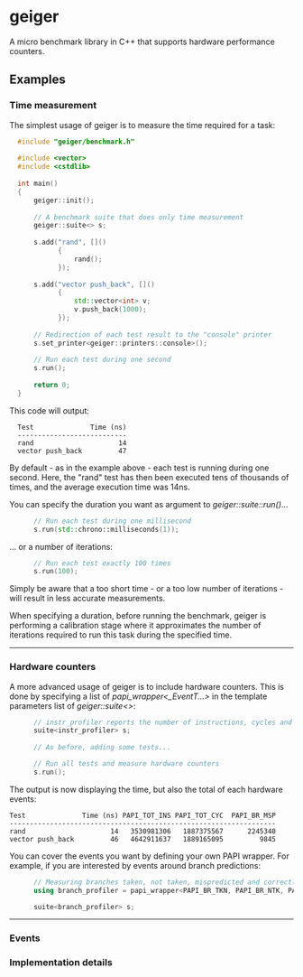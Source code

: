 geiger
=====
A micro benchmark library in C++ that supports hardware performance counters.


Examples
--------

### Time measurement
The simplest usage of geiger is to measure the time required for a task:

```c++
  #include "geiger/benchmark.h"
  
  #include <vector>
  #include <cstdlib>
  
  int main()
  {
      geiger::init();
  
      // A benchmark suite that does only time measurement
      geiger::suite<> s;
  
      s.add("rand", []()
            {
                rand();
            });
  
      s.add("vector push_back", []()
            {
                std::vector<int> v;
                v.push_back(1000);
            });
  
      // Redirection of each test result to the "console" printer
      s.set_printer<geiger::printers::console>();
  
      // Run each test during one second
      s.run();
  
      return 0;
  }
```

This code will output:

```
  Test              Time (ns)
  ---------------------------
  rand                     14
  vector push_back         47
```

By default - as in the example above - each test is running during one second. Here, the "rand" test has then been executed
tens of thousands of times, and the average execution time was 14ns. 

You can specify the duration you want as argument to *geiger::suite::run()*...

```c++
      // Run each test during one millisecond
      s.run(std::chrono::milliseconds(1));
```

... or a number of iterations:

```c++
      // Run each test exactly 100 times
      s.run(100);
```

Simply be aware that a too short time - or a too low number of iterations - will result in less accurate measurements.

When specifying a duration, before running the benchmark, geiger is performing a calibration stage where it approximates the number of iterations required to run this task during the specified time.


---

### Hardware counters
A more advanced usage of geiger is to include hardware counters. This is done by specifying a list of *papi_wrapper<_EventT...>* in the
template parameters list of *geiger::suite<>*:

```c++
      // instr_profiler reports the number of instructions, cycles and mispredicted branches
      suite<instr_profiler> s;
      
      // As before, adding some tests...

      // Run all tests and measure hardware counters
      s.run();
```

The output is now displaying the time, but also the total of each hardware events:

```
Test              Time (ns) PAPI_TOT_INS PAPI_TOT_CYC  PAPI_BR_MSP
------------------------------------------------------------------
rand                     14   3530981306   1887375567      2245340
vector push_back         46   4642911637   1889165095         9845
```
  
You can cover the events you want by defining your own PAPI wrapper. For example, if you are interested by events
around branch predictions:

```c++
      // Measuring branches taken, not taken, mispredicted and correctly predicted
      using branch_profiler = papi_wrapper<PAPI_BR_TKN, PAPI_BR_NTK, PAPI_BR_MSP, PAPI_BR_PRC>

      suite<branch_profiler> s;
```


---

### Events
### Implementation details
